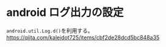 # android ログ出力の設定
`android.util.Log.d()`を利用する。
https://qiita.com/kaleidot725/items/cbf2de28dcd5bc848a35
